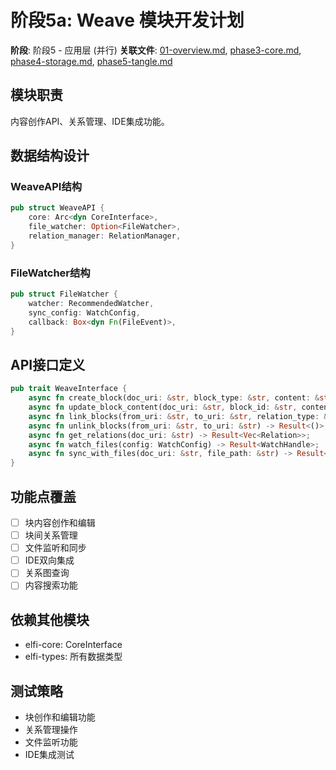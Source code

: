 # 阶段5a: Weave 模块开发计划

**阶段**: 阶段5 - 应用层 (并行)
**关联文件**: [01-overview.md](./01-overview.md), [phase3-core.md](./phase3-core.md), [phase4-storage.md](./phase4-storage.md), [phase5-tangle.md](./phase5-tangle.md)

## 模块职责
内容创作API、关系管理、IDE集成功能。

## 数据结构设计

### WeaveAPI结构
```rust
pub struct WeaveAPI {
    core: Arc<dyn CoreInterface>,
    file_watcher: Option<FileWatcher>,
    relation_manager: RelationManager,
}
```

### FileWatcher结构
```rust
pub struct FileWatcher {
    watcher: RecommendedWatcher,
    sync_config: WatchConfig,
    callback: Box<dyn Fn(FileEvent)>,
}
```

## API接口定义

```rust
pub trait WeaveInterface {
    async fn create_block(doc_uri: &str, block_type: &str, content: &str) -> Result<String>;
    async fn update_block_content(doc_uri: &str, block_id: &str, content: &str) -> Result<()>;
    async fn link_blocks(from_uri: &str, to_uri: &str, relation_type: &str) -> Result<()>;
    async fn unlink_blocks(from_uri: &str, to_uri: &str) -> Result<()>;
    async fn get_relations(doc_uri: &str) -> Result<Vec<Relation>>;
    async fn watch_files(config: WatchConfig) -> Result<WatchHandle>;
    async fn sync_with_files(doc_uri: &str, file_path: &str) -> Result<()>;
}
```

## 功能点覆盖
- [ ] 块内容创作和编辑
- [ ] 块间关系管理
- [ ] 文件监听和同步
- [ ] IDE双向集成
- [ ] 关系图查询
- [ ] 内容搜索功能

## 依赖其他模块
- elfi-core: CoreInterface
- elfi-types: 所有数据类型

## 测试策略
- 块创作和编辑功能
- 关系管理操作
- 文件监听功能
- IDE集成测试